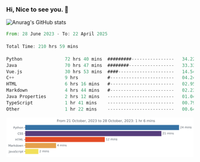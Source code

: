 ### Hi, Nice to see you. 👋

<!--
**EtherFin/EtherFin** is a ✨ _special_ ✨ repository because its `README.md` (this file) appears on your GitHub profile.

Here are some ideas to get you started:

- 🔭 I’m currently working on ...
- 🌱 I’m currently learning ...
- 👯 I’m looking to collaborate on ...
- 🤔 I’m looking for help with ...
- 💬 Ask me about ...
- 📫 How to reach me: ...
- 😄 Pronouns: ...
- ⚡ Fun fact: ...
-->


![Anurag's GitHub stats](https://github-readme-stats.vercel.app/api?username=EtherFin&bg_color=30,e96443,e97f43,e99943,e9b443,e9ce43,e9e843,d3e943,bee943,a9e943,94e943&title_color=fff&text_color=000&show_icons=true&icon_color=000)


<!--START_SECTION:waka-->

```rust
From: 28 June 2023 - To: 22 April 2025

Total Time: 210 hrs 59 mins

Python                72 hrs 40 mins  #########----------------   34.22 %
Java                  70 hrs 47 mins  ########-----------------   33.33 %
Vue.js                30 hrs 53 mins  ####---------------------   14.54 %
C++                   9 hrs           #------------------------   04.24 %
HTML                  6 hrs 16 mins   #------------------------   02.95 %
Markdown              4 hrs 44 mins   #------------------------   02.23 %
Java Properties       2 hrs 12 mins   -------------------------   01.04 %
TypeScript            1 hr 41 mins    -------------------------   00.79 %
Other                 1 hr 22 mins    -------------------------   00.64 %
```

<!--END_SECTION:waka-->

<img
  src="https://github.com/EtherFin/EtherFin/blob/master/images/stat.svg"
  alt="Work Dashboard"
/>

